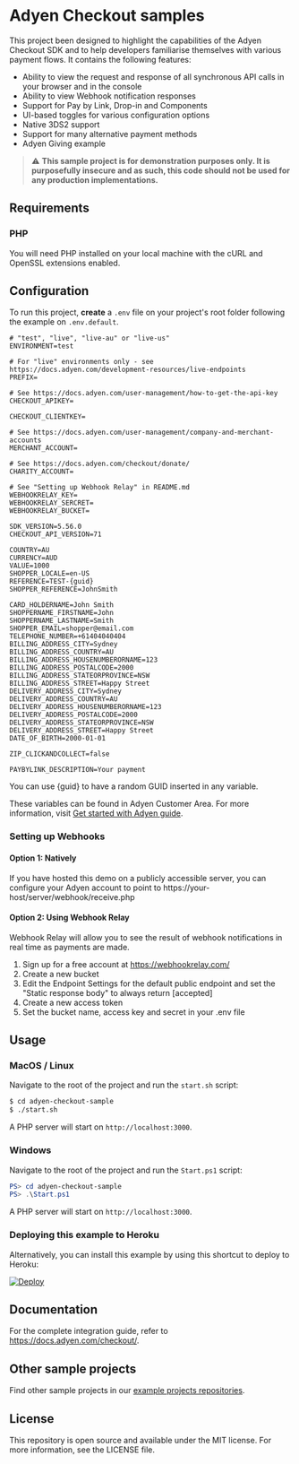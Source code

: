 # Adyen Checkout samples

This project been designed to highlight the capabilities of the Adyen Checkout
SDK and to help developers familiarise themselves with various payment flows. It
contains the following features:

- Ability to view the request and response of all synchronous API calls in your
  browser and in the console
- Ability to view Webhook notification responses
- Support for Pay by Link, Drop-in and Components
- UI-based toggles for various configuration options
- Native 3DS2 support
- Support for many alternative payment methods
- Adyen Giving example

> ⚠️ **This sample project is for demonstration purposes only. It is
> purposefully insecure and as such, this code should not be used for any
> production implementations.**

## Requirements

### PHP

You will need PHP installed on your local machine with the cURL and OpenSSL
extensions enabled.

## Configuration

To run this project, **create** a `.env` file on your project's root folder
following the example on `.env.default`.

```
# "test", "live", "live-au" or "live-us"
ENVIRONMENT=test

# For "live" environments only - see https://docs.adyen.com/development-resources/live-endpoints
PREFIX=

# See https://docs.adyen.com/user-management/how-to-get-the-api-key
CHECKOUT_APIKEY=

CHECKOUT_CLIENTKEY=

# See https://docs.adyen.com/user-management/company-and-merchant-accounts
MERCHANT_ACCOUNT=

# See https://docs.adyen.com/checkout/donate/
CHARITY_ACCOUNT=

# See "Setting up Webhook Relay" in README.md
WEBHOOKRELAY_KEY=
WEBHOOKRELAY_SERCRET=
WEBHOOKRELAY_BUCKET=

SDK_VERSION=5.56.0
CHECKOUT_API_VERSION=71

COUNTRY=AU
CURRENCY=AUD
VALUE=1000
SHOPPER_LOCALE=en-US
REFERENCE=TEST-{guid}
SHOPPER_REFERENCE=JohnSmith

CARD_HOLDERNAME=John Smith
SHOPPERNAME_FIRSTNAME=John
SHOPPERNAME_LASTNAME=Smith
SHOPPER_EMAIL=shopper@email.com
TELEPHONE_NUMBER=+61404040404
BILLING_ADDRESS_CITY=Sydney
BILLING_ADDRESS_COUNTRY=AU
BILLING_ADDRESS_HOUSENUMBERORNAME=123
BILLING_ADDRESS_POSTALCODE=2000
BILLING_ADDRESS_STATEORPROVINCE=NSW
BILLING_ADDRESS_STREET=Happy Street
DELIVERY_ADDRESS_CITY=Sydney
DELIVERY_ADDRESS_COUNTRY=AU
DELIVERY_ADDRESS_HOUSENUMBERORNAME=123
DELIVERY_ADDRESS_POSTALCODE=2000
DELIVERY_ADDRESS_STATEORPROVINCE=NSW
DELIVERY_ADDRESS_STREET=Happy Street
DATE_OF_BIRTH=2000-01-01

ZIP_CLICKANDCOLLECT=false

PAYBYLINK_DESCRIPTION=Your payment
```

You can use {guid} to have a random GUID inserted in any variable.

These variables can be found in Adyen Customer Area. For more information, visit
[Get started with Adyen guide](https://docs.adyen.com/payments-essentials/get-started-with-adyen).

### Setting up Webhooks

#### Option 1: Natively

If you have hosted this demo on a publicly accessible server, you can configure
your Adyen account to point to https://your-host/server/webhook/receive.php

#### Option 2: Using Webhook Relay

Webhook Relay will allow you to see the result of webhook notifications in
real time as payments are made.

1. Sign up for a free account at https://webhookrelay.com/
2. Create a new bucket
3. Edit the Endpoint Settings for the default public endpoint and set the
   "Static response body" to always return [accepted]
4. Create a new access token
5. Set the bucket name, access key and secret in your .env file

## Usage

### MacOS / Linux

Navigate to the root of the project and run the `start.sh` script:

```sh
$ cd adyen-checkout-sample
$ ./start.sh
```

A PHP server will start on `http://localhost:3000`.

### Windows

Navigate to the root of the project and run the `Start.ps1` script:

```powershell
PS> cd adyen-checkout-sample
PS> .\Start.ps1
```

A PHP server will start on `http://localhost:3000`.

### Deploying this example to Heroku

Alternatively, you can install this example by using this shortcut to deploy to Heroku:

[![Deploy](https://www.herokucdn.com/deploy/button.svg)](https://heroku.com/deploy?template=https://github.com/astiskala/adyen-checkout-sample)

## Documentation

For the complete integration guide, refer to https://docs.adyen.com/checkout/.

## Other sample projects

Find other sample projects in our [example projects repositories](https://github.com/adyen-examples).

## License

This repository is open source and available under the MIT license. For more
information, see the LICENSE file.
